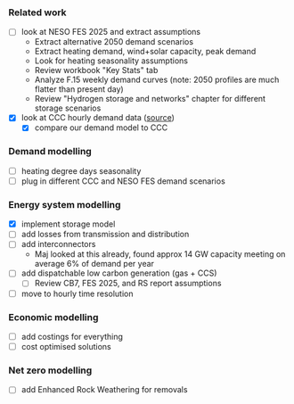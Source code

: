 ### Related work

- [ ] look at NESO FES 2025 and extract assumptions
    - Extract alternative 2050 demand scenarios
    - Extract heating demand, wind+solar capacity, peak demand
    - Look for heating seasonality assumptions
    - Review workbook "Key Stats" tab
    - Analyze F.15 weekly demand curves (note: 2050 profiles are much flatter than present day)
    - Review "Hydrogen storage and networks" chapter for different storage scenarios
- [x] look at CCC hourly demand data ([source](https://www.theccc.org.uk/wp-content/uploads/2025/05/The-Seventh-Carbon-Budget-methodology-accompanying-data-electricity-supply-hourly-results.xlsx))
    - [x] compare our demand model to CCC

### Demand modelling

- [ ] heating degree days seasonality
- [ ] plug in different CCC and NESO FES demand scenarios

### Energy system modelling

- [x] implement storage model
- [ ] add losses from transmission and distribution
- [ ] add interconnectors
    - Maj looked at this already, found approx 14 GW capacity meeting on average 6% of demand per year
- [ ] add dispatchable low carbon generation (gas + CCS)
    - [ ] Review CB7, FES 2025, and RS report assumptions
- [ ] move to hourly time resolution

### Economic modelling

- [ ] add costings for everything
- [ ] cost optimised solutions

### Net zero modelling

- [ ] add Enhanced Rock Weathering for removals
